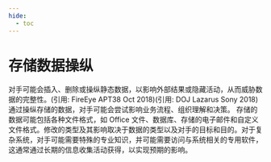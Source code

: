 ```yaml
---
hide:
  - toc
---
```


# 存储数据操纵

对手可能会插入、删除或操纵静态数据，以影响外部结果或隐藏活动，从而威胁数据的完整性。(引用: FireEye APT38 Oct 2018)(引用: DOJ Lazarus Sony 2018) 通过操纵存储的数据，对手可能会尝试影响业务流程、组织理解和决策。  存储的数据可能包括各种文件格式，如 Office 文件、数据库、存储的电子邮件和自定义文件格式。修改的类型及其影响取决于数据的类型以及对手的目标和目的。对于复杂系统，对手可能需要特殊的专业知识，并可能需要访问与系统相关的专用软件，这通常通过长期的信息收集活动获得，以实现预期的影响。
